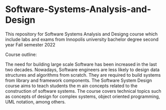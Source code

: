 # Software-Systems-Analysis-and-Design
This repository for Software Systems Analysis and Designg course which include labs and exams from Innopolis university bachelor degree second year Fall semester 2022

Course outline:

The need for building large scale Software has been increased in the last two decades. Nowadays, Software engineers are less likely to design data structures and algorithms from scratch. They are required to build systems from library and framework components. The Software System Design course aims to teach students the m ain concepts related to the construction of software systems. The course covers technical topics such as concepts of design for complex systems, object oriented programming, UML notation, among others.

